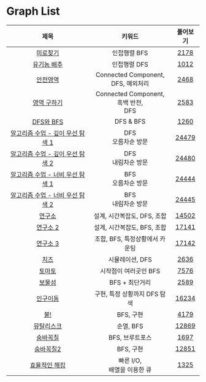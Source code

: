 # Graph List
| 제목 | 키워드 | 풀어보기 |
| :-: | :-: | :-: |
| [미로찾기](https://github.com/KayAhn0126/SwiftCT/tree/main/Graph/MazeSearch) | 인접행렬 BFS | [2178](https://www.acmicpc.net/problem/2178) |
| [유기농 배추](https://github.com/KayAhn0126/SwiftCT/tree/main/Graph/Cabbage) | 인접행렬 DFS | [1012](https://www.acmicpc.net/problem/1012) |
| [안전영역](https://github.com/KayAhn0126/SwiftCT/tree/main/Graph/SafeArea) | Connected Component, <br> DFS, 예외처리 | [2468](https://www.acmicpc.net/problem/2468) |
| [영역 구하기](https://github.com/KayAhn0126/SwiftCT/tree/main/Graph/MeasureArea) | Connected Component, <br> 흑백 반전, <br> DFS | [2583](https://www.acmicpc.net/problem/2583) |
| [DFS와 BFS](https://github.com/KayAhn0126/SwiftCT/tree/main/Graph/DFSandBFS) | DFS & BFS | [1260](https://www.acmicpc.net/problem/1260) |
| [알고리즘 수업 - 깊이 우선 탐색 1](https://github.com/KayAhn0126/SwiftCT/tree/main/Graph/AlgorithmLectureDFS1) | DFS <br> 오름차순 방문 | [24479](https://www.acmicpc.net/problem/24479) |
| [알고리즘 수업 - 깊이 우선 탐색 2](https://github.com/KayAhn0126/SwiftCT/tree/main/Graph/AlgorithmLectureDFS2) | DFS <br> 내림차순 방문 | [24480](https://www.acmicpc.net/problem/24480) |
| [알고리즘 수업 - 너비 우선 탐색 1](https://github.com/KayAhn0126/SwiftCT/tree/main/Graph/AlgorithmLectureBFS1) | BFS <br> 오름차순 방문 | [24444](https://www.acmicpc.net/problem/24444) |
| [알고리즘 수업 - 너비 우선 탐색 2](https://github.com/KayAhn0126/SwiftCT/tree/main/Graph/AlgorithmLectureBFS2) | BFS <br> 내림차순 방문 | [24445](https://www.acmicpc.net/problem/24445) |
| [연구소](https://github.com/KayAhn0126/SwiftCT/tree/main/Graph/Laboratory) | 설계, 시간복잡도, DFS, 조합 | [14502](https://www.acmicpc.net/problem/14502) |
| [연구소 2](https://github.com/KayAhn0126/SwiftCT/tree/main/Graph/Laboratory2) | 설계, 시간복잡도, BFS, 조합 | [17141](https://www.acmicpc.net/problem/17141) |
| [연구소 3](https://github.com/KayAhn0126/SwiftCT/tree/main/Graph/Laboratory3) | 조합, BFS, 특정상황에서 카운팅 | [17142](https://www.acmicpc.net/problem/17142) |
| [치즈](https://github.com/KayAhn0126/SwiftCT/tree/main/Graph/Cheese) | 시뮬레이션, DFS | [2636](https://www.acmicpc.net/problem/2636) |
| [토마토](https://github.com/KayAhn0126/SwiftCT/tree/main/Graph/Tomato) | 시작점이 여러곳인 BFS | [7576](https://www.acmicpc.net/problem/7576) |
| [보물섬](https://github.com/KayAhn0126/SwiftCT/tree/main/Graph/TreasureIsland) | BFS + 최단거리 | [2589](https://www.acmicpc.net/problem/2589) |
| [인구이동](https://github.com/KayAhn0126/SwiftCT/tree/main/Graph/PopulationMovement) | 구현, 특정 상황까지 DFS 탐색 | [16234](https://www.acmicpc.net/problem/16234) |
| [불!](https://github.com/KayAhn0126/SwiftCT/tree/main/Graph/Fire) | BFS, 구현 | [4179](https://www.acmicpc.net/problem/4179) |
| [뮤탈리스크](https://github.com/KayAhn0126/SwiftCT/tree/main/Graph/Mutalisk) | 순열, BFS | [12869](https://www.acmicpc.net/problem/12869) |
| [숨바꼭질](https://github.com/KayAhn0126/SwiftCT/tree/main/Graph/HideAndSeek) | BFS, 브루트포스 | [1697](https://www.acmicpc.net/problem/1697) |
| [숨바꼭질2](https://github.com/KayAhn0126/SwiftCT/tree/main/Graph/HideAndSeek2) | BFS, 구현 | [12851](https://www.acmicpc.net/problem/12851) |
| [효율적인 해킹](https://github.com/KayAhn0126/SwiftCT/tree/main/Graph/EffectiveHacking) | 빠른 I/O, <br> 배열을 이용한 큐 | [1325](https://www.acmicpc.net/problem/1325) |
